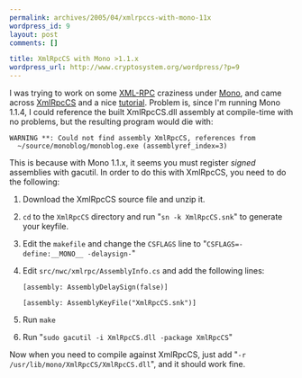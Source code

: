 ```yaml
--- 
permalink: archives/2005/04/xmlrpccs-with-mono-11x
wordpress_id: 9
layout: post
comments: []

title: XmlRpcCS with Mono >1.1.x
wordpress_url: http://www.cryptosystem.org/wordpress/?p=9
---
```

I was trying to work on some [XML-RPC](http://www.xmlrpc.com/) craziness under [Mono](http://www.mono-project.com/), and came across [XmlRpcCS](http://xmlrpccs.sourceforge.net/) and a nice [tutorial](http://www.linuxjournal.com/article/7430). Problem is, since I'm running Mono 1.1.4, I could reference the built XmlRpcCS.dll assembly at compile-time with no problems, but the resulting program would die with:

    WARNING **: Could not find assembly XmlRpcCS, references from
      ~/source/monoblog/monoblog.exe (assemblyref_index=3)

This is because with Mono 1.1.x, it seems you must register *signed* assemblies with gacutil. In order to do this with XmlRpcCS, you need to do the following:

1. Download the XmlRpcCS source file and unzip it.
2. `cd` to the `XmlRpcCS` directory and run "`sn -k XmlRpcCS.snk`" to generate your keyfile.
3. Edit the `makefile` and change the `CSFLAGS` line to "`CSFLAGS=-define:__MONO__ -delaysign-`"
4. Edit `src/nwc/xmlrpc/AssemblyInfo.cs` and add the following lines:

    `[assembly: AssemblyDelaySign(false)]`

    `[assembly: AssemblyKeyFile("XmlRpcCS.snk")]`

5. Run `make`
6. Run "`sudo gacutil -i XmlRpcCS.dll -package XmlRpcCS`"

Now when you need to compile against XmlRpcCS, just add "`-r /usr/lib/mono/XmlRpcCS/XmlRpcCS.dll`", and it should work fine.
